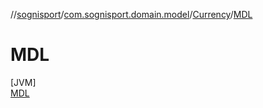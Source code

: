 //[sognisport](../../../../index.md)/[com.sognisport.domain.model](../../index.md)/[Currency](../index.md)/[MDL](index.md)

# MDL

[JVM]\
[MDL](index.md)

